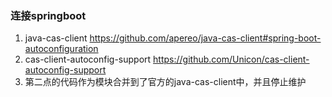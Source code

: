 ### 连接springboot
1. java-cas-client https://github.com/apereo/java-cas-client#spring-boot-autoconfiguration
2. cas-client-autoconfig-support https://github.com/Unicon/cas-client-autoconfig-support
3. 第二点的代码作为模块合并到了官方的java-cas-client中，并且停止维护